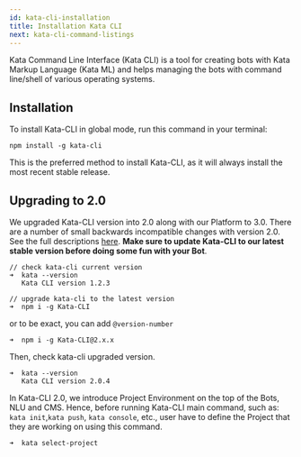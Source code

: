 ```yaml
---
id: kata-cli-installation
title: Installation Kata CLI
next: kata-cli-command-listings
---
```


Kata Command Line Interface (Kata CLI) is a tool for creating bots with Kata Markup Language (Kata ML) and helps managing the bots with command line/shell of various operating systems. 

## Installation

To install Kata-CLI in global mode, run this command in your terminal:

```shell
npm install -g kata-cli
```

This is the preferred method to install Kata-CLI, as it will always install the most recent stable release.

## Upgrading to 2.0
We upgraded Kata-CLI version into 2.0 along with our Platform to 3.0. There are a number of small backwards incompatible changes with version 2.0. See the full descriptions [here](https://github.com/kata-ai/kata-cli/blob/develop/CHANGELOG.md). **Make sure to update Kata-CLI to our latest stable version before doing some fun with your Bot**.

```shell
// check kata-cli current version
➜  kata --version
   Kata CLI version 1.2.3
```

```shell
// upgrade kata-cli to the latest version
➜  npm i -g Kata-CLI
```

or to be exact, you can add `@version-number`

```shell 
➜  npm i -g Kata-CLI@2.x.x
```

Then, check kata-cli upgraded version.
```shell
➜  kata --version
   Kata CLI version 2.0.4
```

In Kata-CLI 2.0, we introduce Project Environment on the top of the Bots, NLU and CMS. Hence, before running Kata-CLI main command, such as: `kata init`,`kata push`, `kata console`, etc., user have to define the Project that they are working on using this command. 

```
➜  kata select-project
```
